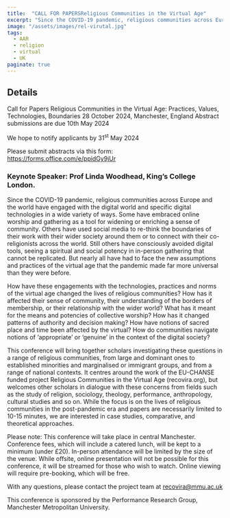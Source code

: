 ```yaml
---
title:  "CALL FOR PAPERSReligious Communities in the Virtual Age"
excerpt: "Since the COVID-19 pandemic, religious communities across Europe and the world have engaged with the digital world and specific digital technologies in a wide variety of ways. Some have embraced online worship and gathering as a tool for widening or enriching a sense of community. Others have used social media to re-think the boundaries of their work with their wider society around them or to connect with their co-religionists across the world. Still others have consciously avoided digital tools, seeing a spiritual and social potency in in-person gathering that cannot be replicated. But nearly all have had to face the new assumptions and practices of the virtual age that the pandemic made far more universal than they were before."
image: "/assets/images/rel-virutal.jpg"
tags:
  - AAR 
  - religion 
  - virtual 
  - UK
paginate: true
---
```

## Details
Call for Papers
Religious Communities in the Virtual Age: Practices, Values, Technologies, Boundaries
28 October 2024, Manchester, England Abstract submissions are due 10th May 2024

We hope to notify applicants by 31<sup>st</sup> May 2024

Please submit abstracts via this form: <https://forms.office.com/e/ppidGy9jUr>

### Keynote Speaker: Prof Linda Woodhead, King’s College London.

Since the COVID-19 pandemic, religious communities across Europe and the world have engaged with the digital world and specific digital technologies in a wide variety of ways. Some have embraced online worship and gathering as a tool for widening or enriching a sense of community. Others have used social media to re-think the boundaries of their work with their wider society around them or to connect with their co-religionists across the world. Still others have consciously avoided digital tools, seeing a spiritual and social potency in in-person gathering that cannot be replicated. But nearly all have had to face the new assumptions and practices of the virtual age that the pandemic made far more universal than they were before.

How have these engagements with the technologies, practices and norms of the virtual age changed the lives of religious communities? How has it affected their sense of community, their understanding of the borders of membership, or their relationship with the wider world? What has it meant for the means and potencies of collective worship? How has it changed patterns of authority and decision making? How have notions of sacred place and time been affected by the virtual? How do communities navigate notions of ‘appropriate’ or ‘genuine’ in the context of the digital society?

This conference will bring together scholars investigating these questions in a range of religious communities, from large and dominant ones to established minorities and marginalised or immigrant groups, and from a range of national contexts. It centres around the work of the EU-CHANSE funded project Religious Communities in the Virtual Age (recovira.org), but welcomes other scholars in dialogue with these concerns from fields such as the study of religion, sociology, theology, performance, anthropology, cultural studies and so on. While the focus is on the lives of religious communities in the post-pandemic era and papers are necessarily limited to 10-15 minutes, we are interested in case studies, comparative, and theoretical approaches.

Please note: This conference will take place in central Manchester. Conference fees, which will include a catered lunch, will be kept to a minimum (under £20). In-person attendance will be limited by the size of the venue. While offsite, online presentation will not be possible for this conference, it will be streamed for those who wish to watch. Online viewing will require pre-booking, which will be free.

With any questions, please contact the project team at <recovira@mmu.ac.uk>

This conference is sponsored by the Performance Research Group, Manchester Metropolitan University.